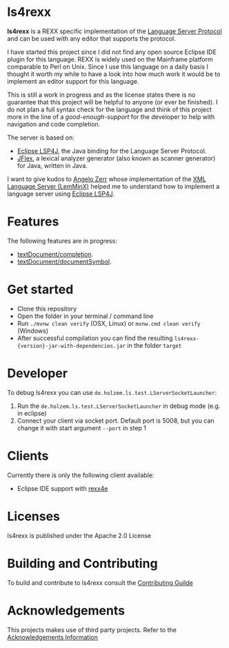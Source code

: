 # ls4rexx

**ls4rexx** is a REXX specific implementation of the 
[Language Server Protocol](https://microsoft.github.io/language-server-protocol/)
and can be used with any editor that supports the protocol. 

I have started this project since I did not find any open source Eclipse IDE plugin
for this language. REXX is widely used on the Mainframe platform comparable to Perl on Unix.
Since I use this language on a daily basis I thought it worth my while to have a look
into how much work it would be to implement an editor support for this language.

This is still a work in progress and as the license states there is no guarantee that this 
project will be helpful to anyone (or ever be finished). I do not plan a full syntax check 
for the language and think of this project more in the line of a  _good-enough-support_  for
the developer to help with navigation and code completion.

The server is based on:

* [Eclipse LSP4J](https://projects.eclipse.org/projects/technology.lsp4j), the Java binding for the Language Server Protocol.
* [JFlex](https://jflex.de/), a lexical analyzer generator (also known as scanner generator) for Java, written in Java.

I want to give kudos to [Angelo Zerr](https://github.com/angelozerr) whose implementation of the
[XML Language Server (LemMinX)](https://github.com/angelozerr/lemminx) helped me to understand
how to implement a language server using [Eclipse LSP4J](https://projects.eclipse.org/projects/technology.lsp4j).  

# Features

The following features are in progress:

* [textDocument/completion](https://microsoft.github.io/language-server-protocol/specification#textDocument_completion).
* [textDocument/documentSymbol](https://microsoft.github.io/language-server-protocol/specification#textDocument_documentSymbol).

# Get started

* Clone this repository
* Open the folder in your terminal / command line
* Run `./mvnw clean verify` (OSX, Linux) or `mvnw.cmd clean verify` (Windows)
* After successful compilation you can find the resulting `ls4rexx-{version}-jar-with-dependencies.jar` in the folder `target`

# Developer

To debug ls4rexx you can use `de.holzem.ls.test.LServerSocketLauncher`:

1. Run the `de.holzem.ls.test.LServerSocketLauncher` in debug mode (e.g. in eclipse)
2. Connect your client via socket port. Default port is 5008, but you can change it with start argument `--port` in step 1

# Clients

Currently there is only the following client available:

* Eclipse IDE support with [rexx4e](https://github.com/holzem/rexx4e "rexx4e")

# Licenses

ls4rexx is published under the Apache 2.0 License

# Building and Contributing

To build and contribute to ls4rexx consult the [Contributing Guilde](https://github.com/holzem/ls4rexx/blob/master/CONTRIBUTING.md)

# Acknowledgements

This projects makes use of third party projects. Refer to the [Acknowledgements Information](https://github.com/holzem/ls4rexx/blob/master/ACKNOWLEDGEMENT.md)   
